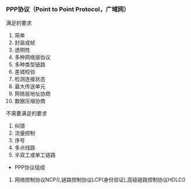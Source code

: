 ### PPP协议（Point to Point Protocol，广域网）

满足的要求

1. 简单
2. 封装成帧
3. 透明性
4. 多种网络层协议
5. 多种类型链路
6. 差错校验
7. 检测连接状态
8. 最大传送单元
9. 网络层地址协商
10. 数据压缩协商

不需要满足的要求

1. 纠错
2. 流量控制
3. 序号
4. 多点线路
5. 半双工或单工链路

* PPP协议组成

1. 网络控制协议NCP(),链路控制协议LCP(身份验证),高级链路控制协议HDLC()